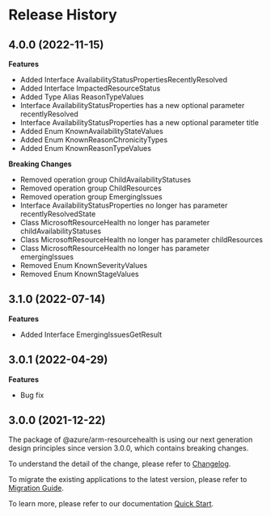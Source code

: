 # Release History
    
## 4.0.0 (2022-11-15)
    
**Features**

  - Added Interface AvailabilityStatusPropertiesRecentlyResolved
  - Added Interface ImpactedResourceStatus
  - Added Type Alias ReasonTypeValues
  - Interface AvailabilityStatusProperties has a new optional parameter recentlyResolved
  - Interface AvailabilityStatusProperties has a new optional parameter title
  - Added Enum KnownAvailabilityStateValues
  - Added Enum KnownReasonChronicityTypes
  - Added Enum KnownReasonTypeValues

**Breaking Changes**

  - Removed operation group ChildAvailabilityStatuses
  - Removed operation group ChildResources
  - Removed operation group EmergingIssues
  - Interface AvailabilityStatusProperties no longer has parameter recentlyResolvedState
  - Class MicrosoftResourceHealth no longer has parameter childAvailabilityStatuses
  - Class MicrosoftResourceHealth no longer has parameter childResources
  - Class MicrosoftResourceHealth no longer has parameter emergingIssues
  - Removed Enum KnownSeverityValues
  - Removed Enum KnownStageValues
    
    
## 3.1.0 (2022-07-14)
    
**Features**

  - Added Interface EmergingIssuesGetResult
    
## 3.0.1 (2022-04-29)

**Features**

  - Bug fix

## 3.0.0 (2021-12-22)

The package of @azure/arm-resourcehealth is using our next generation design principles since version 3.0.0, which contains breaking changes.

To understand the detail of the change, please refer to [Changelog](https://aka.ms/js-track2-changelog).

To migrate the existing applications to the latest version, please refer to [Migration Guide](https://aka.ms/js-track2-migration-guide).

To learn more, please refer to our documentation [Quick Start](https://aka.ms/js-track2-quickstart).
